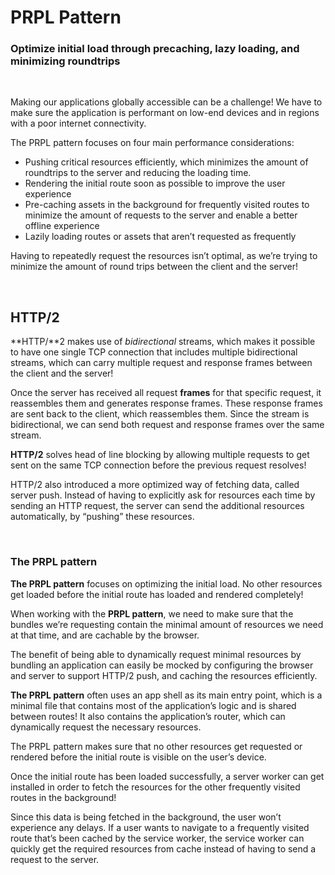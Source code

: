 # PRPL Pattern

### Optimize initial load through precaching, lazy loading, and minimizing roundtrips

<br>

Making our applications globally accessible can be a challenge! We have to make sure the application is performant on low-end devices and in regions with a poor internet connectivity.

The PRPL pattern focuses on four main performance considerations:

- Pushing critical resources efficiently, which minimizes the amount of roundtrips to the server and reducing the loading time.
- Rendering the initial route soon as possible to improve the user experience
- Pre-caching assets in the background for frequently visited routes to minimize the amount of requests to the server and enable a better offline experience
- Lazily loading routes or assets that aren’t requested as frequently

Having to repeatedly request the resources isn’t optimal, as we’re trying to minimize the amount of round trips between the client and the server!

<br>

## HTTP/2

**HTTP/**2 makes use of _bidirectional_ streams, which makes it possible to have one single TCP connection that includes multiple bidirectional streams, which can carry multiple request and response frames between the client and the server!

Once the server has received all request **frames** for that specific request, it reassembles them and generates response frames. These response frames are sent back to the client, which reassembles them. Since the stream is bidirectional, we can send both request and response frames over the same stream.

**HTTP/2** solves head of line blocking by allowing multiple requests to get sent on the same TCP connection before the previous request resolves!

HTTP/2 also introduced a more optimized way of fetching data, called server push. Instead of having to explicitly ask for resources each time by sending an HTTP request, the server can send the additional resources automatically, by “pushing” these resources.

<br>

### The PRPL pattern

**The PRPL pattern** focuses on optimizing the initial load. No other resources get loaded before the initial route has loaded and rendered completely!

When working with the **PRPL pattern**, we need to make sure that the bundles we’re requesting contain the minimal amount of resources we need at that time, and are cachable by the browser.

The benefit of being able to dynamically request minimal resources by bundling an application can easily be mocked by configuring the browser and server to support HTTP/2 push, and caching the resources efficiently.

**The PRPL pattern** often uses an app shell as its main entry point, which is a minimal file that contains most of the application’s logic and is shared between routes! It also contains the application’s router, which can dynamically request the necessary resources.

The PRPL pattern makes sure that no other resources get requested or rendered before the initial route is visible on the user’s device. 

Once the initial route has been loaded successfully, a server worker can get installed in order to fetch the resources for the other frequently visited routes in the background!

Since this data is being fetched in the background, the user won’t experience any delays. If a user wants to navigate to a frequently visited route that’s been cached by the service worker, the service worker can quickly get the required resources from cache instead of having to send a request to the server.